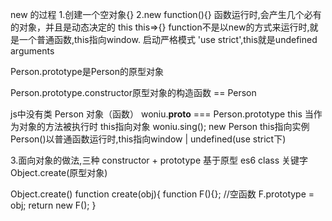 new 的过程
1.创建一个空对象{}
2.new function(){} 函数运行时,会产生几个必有的对象，并且是动态决定的
this   this=>{}
function不是以new的方式来运行时,就是一个普通函数,this指向window.
启动严格模式 'use strict',this就是undefined
arguments

Person.prototype是Person的原型对象

Person.prototype.constructor原型对象的构造函数 == Person

js中没有类 Person 对象（函数）
woniu.__proto__ === Person.prototype
this 当作为对象的方法被执行时 this指向对象 woniu.sing();
new Person this指向实例
Person()以普通函数运行时,this指向window | undefined(use strict下)

3.面向对象的做法,三种
constructor + prototype 基于原型
es6 class 关键字
Object.create(原型对象)

Object.create()
function create(obj){
    function F(){};  //空函数
    F.prototype = obj;
    return new F();
}